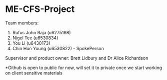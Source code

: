 # ME-CFS-Project

Team members:
1. Rufus John Raja (u6275198)
2. Nigel Tee (u6530834)
3. You Li (u6430173)
4. Chin Hun Young (u6530822) - SpokePerson

Supervisor and product owner: Brett Lidbury and Dr Alice Richardson  

*Github is open to public for now, will set it to private once we start working on client sensitive materials
